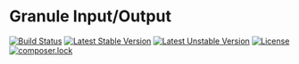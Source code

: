 # Granule Input/Output

[![Build Status](https://travis-ci.org/granulephp/io.svg?branch=master)](https://travis-ci.org/granulephp/io)
[![Latest Stable Version](https://poser.pugx.org/granule/io/v/stable)](https://packagist.org/packages/granule/io)
[![Latest Unstable Version](https://poser.pugx.org/granule/io/v/unstable)](https://packagist.org/packages/granule/io)
[![License](https://poser.pugx.org/granule/io/license)](https://packagist.org/packages/granule/io)
[![composer.lock](https://poser.pugx.org/granule/io/composerlock)](https://packagist.org/packages/granule/io)

